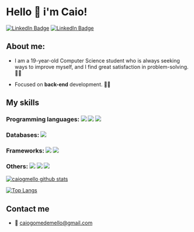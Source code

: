 # Hello 🤝 i'm Caio!

[![LinkedIn Badge](https://img.shields.io/badge/LinkedIn-0077B5?style=for-the-badge&logo=linkedin&logoColor=white&link=https://www.linkedin.com/in/caiogmello)](https://www.linkedin.com/in/caiogmello/)
[![LinkedIn Badge](https://img.shields.io/badge/Instagram-E4405F?style=for-the-badge&logo=instagram&logoColor=white&link=https://instagram.com/caiomellog)](https://instagram.com/caiomellog)

## About me:
 
- I am a 19-year-old Computer Science student who is always seeking ways to improve myself, and I find great satisfaction in problem-solving. 💪🏻

- Focused on **back-end** development. 👨‍💻

## My skills

### Programming languages: <img src="https://img.shields.io/badge/Java-B22222?style=for-the-badge&logo=openjdk&logoColor=white" /> <img src="https://img.shields.io/badge/Python-FFD43B?style=for-the-badge&logo=python&logoColor=blue" /> <img src="https://img.shields.io/badge/C%2B%2B-00599C?style=for-the-badge&logo=c%2B%2B&logoColor=white" />

### Databases: <img src="https://img.shields.io/badge/PostgreSQL-316192?style=for-the-badge&logo=postgresql&logoColor=white"/>

### Frameworks: <img src="https://img.shields.io/badge/Spring_Boot-F2F4F9?style=for-the-badge&logo=spring-boot"/> <img src="https://img.shields.io/badge/Spring-6DB33F?style=for-the-badge&logo=spring&logoColor=white"/>

### Others: <img src="https://img.shields.io/badge/HTML5-E34F26?style=for-the-badge&logo=html5&logoColor=white" /> <img src="https://img.shields.io/badge/GIT-E44C30?style=for-the-badge&logo=git&logoColor=white" /> <img src="https://img.shields.io/badge/postman-fa5f05?style=for-the-badge&logo=postman&logoColor=white" /> 


[![caiogmello github stats](https://github-readme-stats.vercel.app/api?username=caiogmello&show_icons=true&title_color=fff&icon_color=7159c1&text_color=f8f8f2&bg_color=171c24&count_private=true)](https://github.com/caiogmello)

[![Top Langs](https://github-readme-stats.vercel.app/api/top-langs/?username=caiogmello&layout=compact&title_color=fff&text_color=f8f8f2&hide=css&bg_color=171c24)](https://github.com/caiogmello)

## Contact me 
- 📧 caiogomedemello@gmail.com
